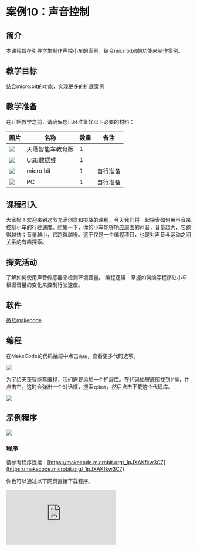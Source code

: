 ﻿---
sidebar_position: 10
sidebar_label: 声音控制
---

# 案例10：声音控制

## 简介

本课程旨在引导学生制作声控小车的案例，结合micrro:bit的功能来制作案例。

## 教学目标

结合micro:bit的功能，实现更多的扩展案例

## 教学准备

在开始教学之前，请确保您已经准备好以下必要的材料：

| 图片 | 名称 | 数量 | 备注 |
|---|---|---|---|
| ![](https://wiki-media-ef.oss-cn-hongkong.aliyuncs.com/docs/microbit/microbit-smart-car/microbit-smart-cutebot-pro/images/power-indicator-01.png)| 天蓬智能车教育版 | 1 |   |
| ![](https://wiki-media-ef.oss-cn-hongkong.aliyuncs.com/docs/microbit/interesting-case/cutebot-fun-football-game-kit/cases-libraries/images/USB-data-cable.png) | USB数据线 | 1 |   |
| ![](https://wiki-media-ef.oss-cn-hongkong.aliyuncs.com/docs/microbit/interesting-case/cutebot-fun-football-game-kit/cases-libraries/images/microbit.png) | micro:bit | 1 | 自行准备 |
| ![](https://wiki-media-ef.oss-cn-hongkong.aliyuncs.com/docs/microbit/interesting-case/cutebot-fun-football-game-kit/cases-libraries/images/pc.png) | PC | 1 | 自行准备 |

## 课程引入

大家好！欢迎来到这节充满创意和挑战的课程，今天我们将一起探索如何用声音来控制小车的行驶速度。想象一下，你的小车能够响应周围的声音，音量越大，它跑得越快；音量越小，它跑得越慢。这不仅是一个编程项目，也是对声音与运动之间关系的有趣探索。

## 探究活动

了解如何使用声音传感器来检测环境音量。
编程逻辑：掌握如何编写程序让小车根据音量的变化来控制行驶速度。

## 软件

[微软makecode](https://makecode.microbit.org/#)


## 编程

在MakeCode的代码抽屉中点击`高级`，查看更多代码选项。

![](https://wiki-media-ef.oss-cn-hongkong.aliyuncs.com/docs/microbit/microbit-smart-car/microbit-tpbot/images/TPBot_tianpeng_case_01_02.png)

为了给天蓬智能车编程，我们需要添加一个扩展库。在代码抽屉底部找到`扩展`，并点击它。这时会弹出一个对话框，搜索`tpbot`，然后点击下载这个代码库。

![](https://wiki-media-ef.oss-cn-hongkong.aliyuncs.com/docs/microbit/microbit-smart-car/microbit-tpbot/images/TPBot_tianpeng_case_01_03.png)


## 示例程序

![](https://wiki-media-ef.oss-cn-hongkong.aliyuncs.com/docs/microbit/microbit-smart-car/microbit-tpbot-edu/TPBot_tianpeng_edu_case_10_07.png)

### 程序

请参考程序连接：[https://makecode.microbit.org/_1pJXAKfkw3C7](https://makecode.microbit.org/_1pJXAKfkw3C7)


你也可以通过以下网页直接下载程序。

<div
    style={{
        position: 'relative',
        paddingBottom: '60%',
        overflow: 'hidden',
    }}
>
    <iframe
        src="https://makecode.microbit.org/_1pJXAKfkw3C7"
        frameborder="0"
        sandbox="allow-popups allow-forms allow-scripts allow-same-origin"
        style={{
            position: 'absolute',
            width: '100%',
            height: '100%',
        }}
    />
</div>


## 结论


小车根据声音响度自动调整行驶速度。


## 扩展知识

**声音的传播原理**
声音是一种机械波，它通过介质（如空气、水或固体）传播。以下是声音传播的基本原理：

1. 声源振动
声音的传播始于声源的振动。当一个物体振动时，它会使周围的介质（如空气分子）也产生振动。这些振动以波的形式向外扩散。

2. 介质中的传播
声音需要介质来传播，因为声音波是介质粒子间的相互作用。在气体（如空气）中，这些粒子是分离的，在液体和固体中，粒子之间的联系更为紧密。

3. 压缩和稀疏
当声源振动时，它会使介质中的粒子被压缩（推得更近）和稀疏（拉得更远）。这种压缩和稀疏的模式形成了声波。

4. 纵波
声音波是一种纵波，这意味着介质粒子的振动方向与波的传播方向相同。例如，在空气中，声波传播时，空气粒子上下振动，而声波向前传播。

5. 波速和频率
声波的传播速度取决于介质的性质，如密度和弹性。在固体中，声波传播速度最快，其次是液体，最慢的是气体。声波的频率决定了声音的音调，频率越高，音调越高。

6. 反射、折射和衍射
当声波遇到障碍物或通过不同介质的边界时，它们可以被反射、折射或衍射。反射是声波遇到障碍物后反弹回来的现象；折射是声波从一种介质进入另一种介质时速度改变导致方向改变的现象；衍射是声波遇到小孔或障碍物时绕过它们继续传播的现象。

7. 人耳感知
当声波到达人耳时，它们会引起耳膜振动。这些振动通过耳内的骨头和液体传递到内耳，刺激毛细胞，最终转化为神经信号，被大脑识别为声音。

声音的传播是一个复杂的过程，涉及到物理、生理和心理多个层面。理解声音的传播原理有助于我们更好地理解声音技术，如扬声器、麦克风和声呐系统等。
